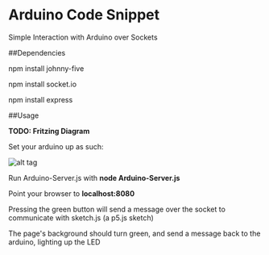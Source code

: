 # Arduino Code Snippet
Simple Interaction with Arduino over Sockets

##Dependencies

npm install johnny-five

npm install socket.io

npm install express

##Usage

**TODO: Fritzing Diagram**

Set your arduino up as such:

![alt tag](http://i.imgur.com/YtFxIw5.jpg)


Run Arduino-Server.js with **node Arduino-Server.js**

Point your browser to **localhost:8080**

Pressing the green button will send a message over the socket to communicate with sketch.js (a p5.js sketch)

The page's background should turn green, and send a message back to the arduino, lighting up the LED
